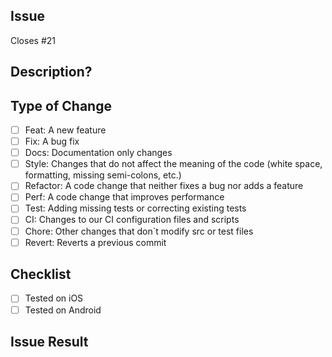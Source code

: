 ## Issue

Closes #21

<!-- Put the card ID in place of the square bracket -->

## Description?

<!-- Describe what was done -->

## Type of Change

-   [ ] Feat: A new feature
-   [ ] Fix: A bug fix
-   [ ] Docs: Documentation only changes
-   [ ] Style: Changes that do not affect the meaning of the code (white space, formatting, missing semi-colons, etc.)
-   [ ] Refactor: A code change that neither fixes a bug nor adds a feature
-   [ ] Perf: A code change that improves performance
-   [ ] Test: Adding missing tests or correcting existing tests
-   [ ] CI: Changes to our CI configuration files and scripts
-   [ ] Chore: Other changes that don`t modify src or test files
-   [ ] Revert: Reverts a previous commit

## Checklist

-   [ ] Tested on iOS
-   [ ] Tested on Android

## Issue Result

<!-- Put the result here -->
